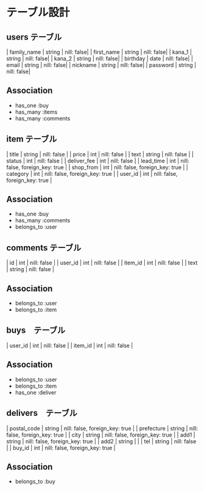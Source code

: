 # テーブル設計

## users テーブル

| family_name     | string | nill: false|
| first_name      | string | nill: false|
| kana_1          | string | nill: false|
| kana_2          | string | nill: false|
| birthday        | date   | nill: false|
| email           | string | nill: false|
| nickname        | string | nill: false|
| password        | string | nill: false|

## Association

- has_one :buy
- has_many :items
- has_many :comments

## item テーブル
| title       | string | nill: false                    |
| price       | int    | nill: false                    |
| text        | string | nill: false                    |
| status      | int    | nill: false                    |
| deliver_fee | int    | nill: false                    |
| lead_time   | int    | nill: false, foreign_key: true |
| shop_from   | int    | nill: false, foreign_key: true |
| category    | int    | nill: false, foreign_key: true |
| user_id     | int    | nill: false, foreign_key: true |

## Association

- has_one :buy
- has_many :comments
- belongs_to :user

## comments テーブル

| id          | int    | nill: false |
| user_id     | int    | nill: false |
| item_id     | int    | nill: false |
| text        | string | nill: false |

## Association

- belongs_to :user
- belongs_to :item

## buys　テーブル

| user_id     | int    | nill: false |
| item_id     | int    | nill: false |


## Association

- belongs_to :user
- belongs_to :item
- has_one :deliver

## delivers　テーブル

| postal_code | string | nill: false, foreign_key: true |
| prefecture  | string | nill: false, foreign_key: true |
| city        | string | nill: false, foreign_key: true |
| add1        | string | nill: false, foreign_key: true |
| add2        | string |                                |
| tel         | string | nill: false                    |
| buy_id      | int    | nill: false, foreign_key: true |

## Association

- belongs_to :buy

